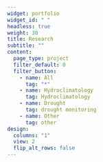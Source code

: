 ```yaml
---
widget: portfolio
widget_id: " "
headless: true
weight: 30
title: Research
subtitle: ""
content:
  page_type: project
  filter_default: 0
  filter_button:
    - name: All
      tag: "*"
    - name: Hydroclimatology
      tag: Hydroclimatology
    - name: Drought
      tag: drought monitoring
    - name: Other
      tag: other
design:
  columns: "1"
  view: 2
  flip_alt_rows: false
---
```

